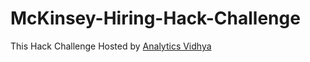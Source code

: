 # McKinsey-Hiring-Hack-Challenge
This Hack Challenge Hosted by [Analytics Vidhya](http://http://www.analyticsvidhya.com)
